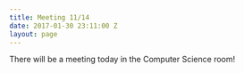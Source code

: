 ```yaml
---
title: Meeting 11/14
date: 2017-01-30 23:11:00 Z
layout: page
---
```


There will be a meeting today in the Computer Science room!
